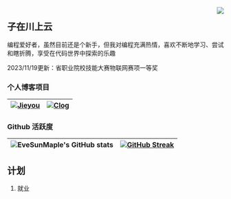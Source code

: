 <img align="right" src="/">

## 子在川上云

编程爱好者，虽然目前还是个新手，但我对编程充满热情，喜欢不断地学习、尝试和瞎折腾，享受在代码世界中探索的乐趣

2023/11/19更新：省职业院校技能大赛物联网赛项一等奖

### 个人博客项目

| [![Jieyou](https://github-readme-stats.vercel.app/api/pin/?username=clingwl&repo=jieyoui&theme=material-palenight)](https://github.com/clingwl/jieyou) | [![Clog](https://github-readme-stats.vercel.app/api/pin/?username=clingwl&repo=Clog&theme=material-palenight)](https://github.com/EveSunMaple/Astro-Web) |
| --- | --- |

### Github 活跃度

| ![EveSunMaple's GitHub stats](https://github-readme-stats.vercel.app/api?username=clingwl&show_icons=true&theme=material-palenight) | [![GitHub Streak](https://streak-stats.demolab.com/?user=EveSunMaple&theme=material-palenight)](https://git.io/streak-stats) |
| --- | --- |

## 计划

1. 就业

